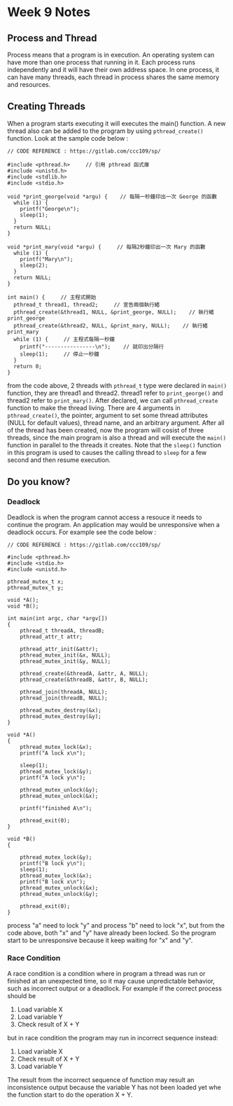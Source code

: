 # Week 9 Notes
## Process and Thread
Process means that a program is in execution. An operating system can have more than one process that running in it. Each process runs independently and it will have their own address space. In one process, it can have many threads, each thread in process shares the same memory and resources.

## Creating Threads
When a program starts executing it will executes the main() function. A new thread also can be added to the program by using `pthread_create()` function. Look at the sample code below :

```
// CODE REFERENCE : https://gitlab.com/ccc109/sp/

#include <pthread.h>     // 引用 pthread 函式庫
#include <unistd.h>
#include <stdlib.h>
#include <stdio.h> 

void *print_george(void *argu) {    // 每隔一秒鐘印出一次 George 的函數
  while (1) {    
    printf("George\n");    
    sleep(1);    
  }    
  return NULL;    
}    

void *print_mary(void *argu) {     // 每隔2秒鐘印出一次 Mary 的函數
  while (1) {    
    printf("Mary\n");    
    sleep(2);    
  }    
  return NULL;    
}    

int main() {     // 主程式開始
  pthread_t thread1, thread2;     // 宣告兩個執行緒
  pthread_create(&thread1, NULL, &print_george, NULL);    // 執行緒 print_george
  pthread_create(&thread2, NULL, &print_mary, NULL);    // 執行緒 print_mary
  while (1) {     // 主程式每隔一秒鐘
    printf("----------------\n");    // 就印出分隔行
    sleep(1);     // 停止一秒鐘
  }    
  return 0;    
}
```

from the code above, 2 threads with `pthread_t` type were declared in `main()` function, they are thread1 and thread2. thread1 refer to `print_george()` and thread2 refer to `print_mary()`. After declared, we can call `pthread_create` function to make the thread living. There are 4 arguments in `pthread_create()`, the pointer, argument to set some thread attributes (NULL for default values), thread name, and an arbitrary argument. After all of the thread has been created, now the program will cosist of three threads, since the main program is also a thread and will execute the `main()` function in parallel to the threads it creates. Note that the `sleep()` function in this program is used to causes the calling thread to `sleep` for a few second and then resume execution.

## Do you know?
### Deadlock
Deadlock is when the program cannot access a resouce it needs to continue the program. An application may would be unresponsive when a deadlock occurs. For example see the code below :

```
// CODE REFERENCE : https://gitlab.com/ccc109/sp/

#include <pthread.h>
#include <stdio.h>
#include <unistd.h>

pthread_mutex_t x;
pthread_mutex_t y;

void *A(); 
void *B(); 

int main(int argc, char *argv[])
{
    pthread_t threadA, threadB;
    pthread_attr_t attr;

    pthread_attr_init(&attr);
    pthread_mutex_init(&x, NULL);
    pthread_mutex_init(&y, NULL);

    pthread_create(&threadA, &attr, A, NULL);
    pthread_create(&threadB, &attr, B, NULL);

    pthread_join(threadA, NULL);
    pthread_join(threadB, NULL);

    pthread_mutex_destroy(&x);
    pthread_mutex_destroy(&y);
}

void *A() 
{
    pthread_mutex_lock(&x);
    printf("A lock x\n");

    sleep(1);
    pthread_mutex_lock(&y);
    printf("A lock y\n");

    pthread_mutex_unlock(&y); 
    pthread_mutex_unlock(&x); 

    printf("finished A\n");

    pthread_exit(0);
}

void *B()
{
    
    pthread_mutex_lock(&y);
    printf("B lock y\n");
    sleep(1);
    pthread_mutex_lock(&x);
    printf("B lock x\n");
    pthread_mutex_unlock(&x);
    pthread_mutex_unlock(&y);

    pthread_exit(0);
}

```

process "a" need to lock "y" and process "b" need to lock "x", but from the code above, both "x" and "y" have already been locked. So the program start to be unresponsive because it keep waiting for "x" and "y".

### Race Condition
A race condition is a condition where in program a thread was run or finished at an unexpected time, so it may cause unpredictable behavior, such as incorrect output or a deadlock. For example if the correct process should be
<ol><li>Load variable X</li> <li>Load variable Y</li> <li> Check result of X + Y</li></ol>
but in race condition the program may run in incorrect sequence instead:
<ol><li>Load variable X</li> <li> Check result of X + Y</li> <li>Load variable Y</li></ol>
The result from the incorrect sequence of function may result an inconsistence output because the variable Y has not been loaded yet whe the function start to do the operation X + Y.